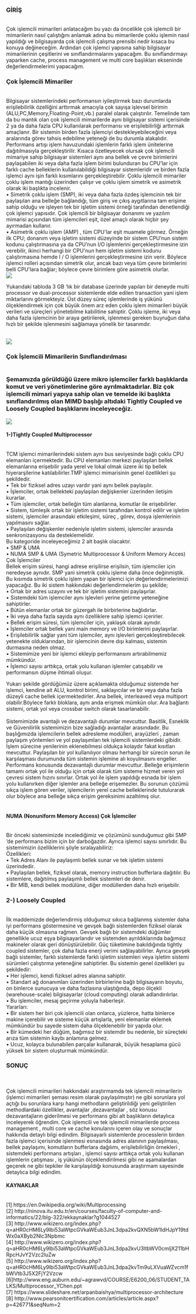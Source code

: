 
<h3>GİRİŞ</h3><br>
Çok işlemcili mimarileri anlatacağım bu yazı da öncelikle çok işlemcili bir mimarilerin nasıl çalıştığını anlamak adına bu mimarilerde çoklu işlemin nasıl yapıldığı ve bilgisayarda çok işlemcili çalışma prensibi nedir kısaca bu konuya değineceğim. Ardından çok işlemci yapısına sahip bilgisayar mimarilerinin çeşitlerini ve sınıflandırmalarını yapacağım. Bu sınıflandırmayı yaparken cache, process management ve multi core başlıkları ekseninde değerlendirmelerimi yapacağım.<br>
<h3>Çok İşlemcili Mimariler</h3><br>
Bilgisayar sistemlerindeki performansın iyileştirmek bazı durumlarda erişilebilirlik özelliğini arttırmak amacıyla çok sayışa işlevsel birimin (ALU,PC,Memory,Floating-Point,vb.) paralel olarak çalıştırılır. Temelinde tam da bu mantık olan çok işlemcili mimarilerde aynı bilgisayar sistemi içerisinde 2 ya da daha fazla CPU kullanılarak performansı ve erişilebilirliği arttırmak amaçlanır. Bir sistemin birden fazla işlemciyi destekleyebileceğini veya aralarında görev tahsis edebilme yeteneği de bu durumla alakalıdır. Performans artışı işlem havuzundaki işlemlerin farklı işlem ünitelerine dağıtılmasıyla gerçekleştirilir. Kısaca özetleyecek olursak çok işlemcili mimariye sahip bilgisayar sistemleri aynı ana bellek ve çevre birimlerini paylaşabilen iki veya daha fazla işlem birimi bulunduran bu CPU’lar için farklı cache belleklerin kullanılabildiği bilgisayar sistemleridir ve birden fazla işlemci aynı işin farklı kısımlarını gerçekleştirebilir. Çoklu işlemcili mimariler çoklu işlem mantığı üzerinden çalışır ve çoklu işlem simetrik ve asimetrik olarak iki başlıkta incelenir.<br>
• Simetrik çoklu işlem (SMP), iki veya daha fazla özdeş işlemcinin tek bir paylaşılan ana belleğe bağlandığı, tüm giriş ve çıkış aygıtlarına tam erişime sahip olduğu ve işleyen tek bir işletim sistemi örneği tarafından denetlendiği çok işlemci yapısıdır. Çok işlemcili bir bilgisayar donanımı ve yazılım mimarisi açısından tüm işlemcileri eşit, özel amaçlı olarak hiçbir şey ayırmadan kullanır.<br> 
• Asimetrik çoklu işlem (AMP) , tüm CPU'lar eşit muamele görmez. Örneğin ilk CPU; donanım veya işletim sistemi düzeyinde bir sistem CPU’nun sistem kodunu çalıştırmasına ya da CPU’nun I/O işlemlerini gerçekleştirmesine izin verebilir, ikinci herhangi bir CPU'nun hem işletim sistemi kodunu çalıştırmasına hemde I / O işlemlerini gerçekleştirmesine izin verir. Böylece işlemci rolleri açısından simetrik olur, ancak bazı veya tüm çevre birimlerini belli CPU'lara bağlar; böylece çevre birimlere göre asimetrik olurlar.<br>
<img src="https://raw.githubusercontent.com/KursatCAKAL/Posts_BackUp/master/%C3%87ok%20%C4%B0%C5%9Flemcili%20Mimariler%20(Multiprocessor%20Architecture)/7.png">
          <br><p>
Yukarıdaki tabloda 3 GB ‘lık bir database üzerinde yapılan bir deneyde multi processor ve dual-processor sistemlerde elde edilen transaction yani işlem miktarlarını görmekteyiz. Üst düzey süreç işlemlerinde iş yükünü ölçeklendirmek için çok büyük önem arz eden çoklu işlem mimarileri büyük verileri ve süreçleri yönetebilme kabilitine sahiptir. Çoklu işleme, iki veya daha fazla işlemcinin bir araya getirilerek, işlenmesi gereken buyruğun daha hızlı bir şekilde işlenmesini sağlamaya yönelik bir tasarımdır. <br>
          </p>
<br>

<img src="https://raw.githubusercontent.com/KursatCAKAL/Posts_BackUp/master/%C3%87ok%20%C4%B0%C5%9Flemcili%20Mimariler%20(Multiprocessor%20Architecture)/2-3-mix.png">
<p>
<h3>Çok İşlemcili Mimarilerin Sınıflandırılması<h3><br>
Şemamızda görüldüğü üzere mikro işlemciler farklı başlıklarda komut ve veri yönetimlerine göre ayrılmaktadırlar. Biz çok işlemcili mimari yapıya sahip olan ve temelde iki başlıkta sınıflandırılmış olan MIMD başlığı altıdaki Tightly Coupled ve Loosely Coupled başlıklarını inceleyeceğiz.</p><img src="https://raw.githubusercontent.com/KursatCAKAL/Posts_BackUp/master/%C3%87ok%20%C4%B0%C5%9Flemcili%20Mimariler%20(Multiprocessor%20Architecture)/3.png"><br><p>
<h4>1-)Tightly Coupled Multiprocessor</h4><br>
TCM işlemci mimarilerindeki sistem aynı bus seviyesinde bağlı çoklu CPU elemanları içermektedir. Bu CPU elemanları merkezi paylaşılan bellek elemanlarına erişebilir yada yerel ve lokal olmak üzere iki tip bellek hiyerarşilerine katılabilirler.TMP işlemci mimarisinin genel özellikleri şu şekildedir. <br>
• Tek bir fiziksel adres uzayı vardır yani aynı bellek paylaşılır.<br>
• İşlemciler, ortak bellekteki paylaşılan değişkenler üzerinden iletişim kurarlar.<br>
• Tüm işlemciler, ortak belleğin tüm alanlarına, komutlar ile erişebilirler.<br>
• Sistem, tümleşik ortak bir işletim sistemi tarafından kontrol edilir ve işletim sistemi, işlemciler arasındaki etkileşimi, süreç , görev, dosya işlemlerinin yapılmasını sağlar.<br>
• Paylaşılan değişkenler nedeniyle işletim sistemi, işlemciler arasında senkronizasyonu da desteklemelidir.<br>
Bu kategoride inceleyeceğimiz 2 alt başlık olacaktır.<br>
• SMP & UMA<br>
• NUMA SMP & UMA (Symetric Multiprocessor & Uniform Memory Acces) Çok İşlemciler<br>
Bellek erişim süresi, hangi adrese erişilirse erişilsin, tüm işlemciler için neredeyse aynıdır. SMP yani simetrik çoklu işleme daha önce değinmiştik. Bu kısımda simetrik çoklu işlem yapan bir işlemci için değerlendirmelerimizi yapacağız. Bu iki sistem hakkındaki değerlendirmelerim şu şekilde;<br>
• Ortak bir adres uzayını ve tek bir işletim sistemini paylaşırlar.<br>
• Sistemdeki tüm işlemciler aynı işlevleri yerine getirme yeteneğine sahiptirler.<br>
• Bütün elemanlar ortak bir güzergah ile birbirlerine bağlıdırlar.<br>
• İki veya daha fazla sayıda aynı özelliklere sahip işlemci içerirler.<br>
• Bellek erişim süresi, tüm işlemciler için, yaklaşık olarak aynıdır.<br>
• İşlemciler ortak bellek yani main memory ve I/O birimlerini paylaşırlar.<br>
• Erişilebilirlik sağlar yani tüm işlemciler, aynı işlevleri gerçekleştirebilecek yetenekte olduklarından, bir işlemcinin devre dışı kalması, sistemin durmasına neden olmaz.<br>
• Sistemimize yeni bir işlemci ekleyip performansını artırabilmemiz mümkündür.<br>
• İşlemci sayısı arttıkça, ortak yolu kullanan işlemler çatışabilir ve performansın düşme ihtimali oluşur.<br></p>
Yukarı şekilde gördüğümüz üzere açıklamakta olduğumuz sistemde her işlemci, kendine ait ALU, kontrol birimi, saklayıcılar ve bir veya daha fazla düzeyli cache bellek içermektedirler. Ana bellek, interleaved veya multiport olabilir.Böylece farklı bloklara, aynı anda erişmek mümkün olur. Ara bağlantı sistemi, ortak yol veya crossbar switch olarak tasarlanabilir. <br><br>
Sistemimizde avantajlı ve dezavantajlı durumlar mevcuttur. Basitlik, Esneklik ve Güvenilirlik sistemimizin bize sağladığı avantajlar arasındadır. Bu başlığımızda işlemcilerin bellek adresleme modülleri, arayüzleri , zaman paylaşım yöntemleri ve yol paylaşımları tek işlemcili sistemlerdeki gibidir. İşlem sürecine yenilerinin eklenebilmesi oldukça kolaydır fakat kısıtları mevcuttur. Paylaşılan bir yol kullanılıyor olması herhangi bir sürecin sorun ile karşılaşması durumunda tüm sistemin işlemine alı koyulmasını engeller. Performans konusunda dezavantajlı durumlar mevcuttur. Belleğe erişimlerin tamamı ortak yol ile olduğu için ortak olarak tüm sisteme hizmet veren yol çevresi sistem hızını sınırlar. Ortak yol ile işlem yapıldığı esnada bir işlem yolu kullanırken diğer işlemler ana belleğe erişemezler. Bu sorunun çözümü sıkça işlem gören veriler, işlemcilerin yerel cache belleklerinde tutulurarak olur böylece ana belleğe sıkça erişim gereksinimi azaltılmış olur. <br><br>
<h4>NUMA (Nonuniform Memory Access) Çok İşlemciler</h4><br>
Bir önceki sistemimizde incelediğimiz ve çözümünü sunduğumuz gibi SMP ‘de performans bizim için bir darboğazdır. Ayrıca işlemci sayısı sınırlıdır. Bu sistemimizin özelliklerini şöyle sıralayabiliriz:<br>
Özellikleri:<br>
• Tek Adres Alanı ile paylaşımlı bellek sunar ve tek işletim sistemi üzerindedir.<br>
• Paylaşılan bellek, fiziksel olarak, memory instruction bufferlara dağıtılır. Bu sistemlere, dağıtılmış
paylaşımlı bellek sistemleri de denir.<br>
• Bir MİB, kendi bellek modülüne, diğer modüllerden daha hızlı erişebilir. <br>
<h3>2-) Loosely Coupled </h3><br>
İlk maddemizde değerlendirmiş olduğumuz sıkıca bağlanmış sistemler daha iyi performans göstermesine ve gevşek bağlı sistemlerden fiziksel olarak daha küçük olmasına rağmen. Gevşek bağlı bir sistemdeki düğümler genellikle ucuz eşya bilgisayarlarıdır ve sistemden ayrıldıklarında bağımsız makineler olarak geri dönüştürülebilir. Güç tüketimine bakıldığında tightly coupled sistemler, çok daha fazla enerji verimi sağlayabilirler. Ayrıca gevşek bağlı sistemler, farklı sistemlerde farklı işletim sistemleri veya işletim sistemi sürümleri çalıştırma yeteneğine sahiptirler. Bu sistemin genel özellikleri şu şekildedir: <br>
• Her işlemci, kendi fiziksel adres alanına sahiptir. <br>
• Standart ağ donanımları üzerinden birbirlerine bağlı bilgisayarın boyutu, on binlerce sunucuya ve daha fazlasına ulaştığında, depo ölçekli (warehouse-scale) bilgisayarlar (cloud computing) olarak adlandırılırlar. <br>
• Bu işlemciler, mesaj geçirme yoluyla haberleşir.<br>
Yararları: <br>
• Bir sistem her biri çok işlemcili olan onlarca, yüzlerce, hatta binlerce makine içerebilir ve sisteme küçük artışlarla, yeni elemanlar eklemek mümkündür bu sayede sistem daha ölçeklenebilir bir yapıda olur. <br>
• Bir kümedeki her düğüm, bağımsız bir sistemdir bu nedenle, bir süreçteki arıza tüm sistemin kaybı anlamına gelmez. <br>
• Ucuz, kolayca bulunabilen parçalar kullanarak, büyük hesaplama gücü yüksek bir sistem oluşturmak mümkündür.<br>
<h3>SONUÇ</h3><br><br>
Çok işlemcili mimarileri hakkındaki araştırmamda tek işlemcili mimarilerin (işlemci mimarileri şeması resim olarak paylaşılmıştır) ne gibi sorunlara yol açtığı bu sorunlara karşı hangi methodların geliştirildiği yeni geliştirilen methodlardaki özellikler, avantajlar ,dezavantajlar , söz konusu dezavantajların giderilmesi ve performans gibi alt başlıkların detaylıca inceleyerek öğrendim. Çok işlemcili ve tek işlemcili mimarilerde process management , multi core ve cache konularını içeren olay ve sonuçlar hakkında detaylı bilgi edindim. Bilgisayarlı sistemlerde processlerin birden fazla işlemci içerisinde işlenmesi esnasında adres alanının paylaşılması, bellek paylaşımı, komutların bufferlara dağılımı, erişilebilirliğin örnekleri , sistemdeki performans artışları , işlemci sayısı arttıkça ortak yolu kullanan işlemlerin çatışması , iş yükünün ölçeklendirilmesi gibi ne aşamalardan geçerek ne gibi tepkiler ile karşılaşıldığı konusunda araştırmam sayesinde detaylıca bilgi edindim.<br>
<h4>KAYNAKLAR</h4><br>
[1] https://en.0wikipedia.org/wiki/Multiprocessing <br>
[2] http://ninova.itu.edu.tr/en/courses/faculty-of-computer-and-informatics/22/blg-322/ekkaynaklar?g1044527 <br>
[3] http://www.wikizero.org/index.php?q=aHR0cHM6Ly9lbi53aWtpcGVkaWEub3JnL3dpa2kvQXN5bW1ldHJpY19tdWx0aXByb2Nlc3Npbmc <br>
[4] http://www.wikizero.org/index.php?q=aHR0cHM6Ly9lbi53aWtpcGVkaWEub3JnL3dpa2kvU3ltbWV0cmljX211bHRpcHJvY2Vzc2luZw <br>
[5] http://www.wikizero.org/index.php?q=aHR0cHM6Ly9lbi53aWtpcGVkaWEub3JnL3dpa2kvTm9uLXVuaWZvcm1fbWVtb3J5X2FjY2Vzcw <br>
[6]http://www.eng.auburn.edu/~agrawvd/COURSE/E6200_06/STUDENT_TALKS/Multiprocessor_YChen.ppt <br>
[7] https://www.slideshare.net/arpanbaishya/multiprocessor-architecture <br>
[8] http://www.pearsonitcertification.com/articles/article.aspx?p=426771&seqNum=2 <br>

